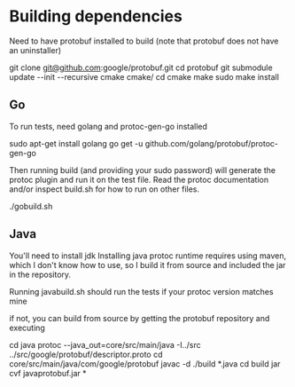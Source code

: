 # Building dependencies

Need to have protobuf installed to build (note that protobuf does not have an uninstaller)

git clone git@github.com:google/protobuf.git
cd protobuf
git submodule update --init --recursive
cmake cmake/
cd cmake
make
sudo make install


## Go

To run tests, need golang and protoc-gen-go installed

sudo apt-get install golang
go get -u github.com/golang/protobuf/protoc-gen-go 

Then running build (and providing your sudo password) will generate the protoc plugin and run it on the test file. Read the protoc documentation and/or inspect build.sh for how to run on other files.

./gobuild.sh

## Java

You'll need to install jdk
Installing java protoc runtime requires using maven, which I don't know how to use, so I build it from source and included the jar in the repository.

Running javabuild.sh should run the tests if your protoc version matches mine

if not, you can build from source by getting the protobuf repository and executing

cd java
protoc --java_out=core/src/main/java -I../src ../src/google/protobuf/descriptor.proto
cd core/src/main/java/com/google/protobuf
javac -d ./build *.java
cd build
jar cvf javaprotobuf.jar *


